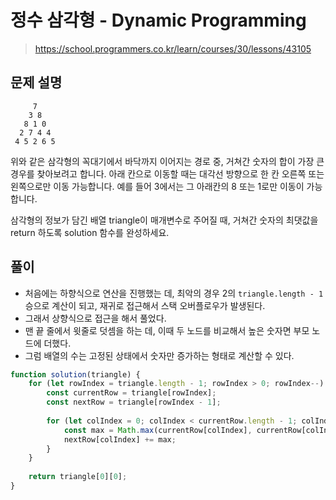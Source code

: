 # 정수 삼각형 - Dynamic Programming
> https://school.programmers.co.kr/learn/courses/30/lessons/43105

## 문제 설명
```
     7
    3 8
   8 1 0
  2 7 4 4
 4 5 2 6 5
```
위와 같은 삼각형의 꼭대기에서 바닥까지 이어지는 경로 중, 거쳐간 숫자의 합이 가장 큰 경우를 찾아보려고 합니다. 아래 칸으로 이동할 때는 대각선 방향으로 한 칸 오른쪽 또는 왼쪽으로만 이동 가능합니다. 예를 들어 3에서는 그 아래칸의 8 또는 1로만 이동이 가능합니다.

삼각형의 정보가 담긴 배열 triangle이 매개변수로 주어질 때, 거쳐간 숫자의 최댓값을 return 하도록 solution 함수를 완성하세요.

## 풀이
- 처음에는 하향식으로 연산을 진행했는 데, 최악의 경우 2의 `triangle.length - 1` 승으로 계산이 되고, 재귀로 접근해서 스택 오버플로우가 발생된다.
- 그래서 상향식으로 접근을 해서 풀었다.
- 맨 끝 줄에서 윗줄로 덧셈을 하는 데, 이때 두 노드를 비교해서 높은 숫자면 부모 노드에 더했다.
- 그럼 배열의 수는 고정된 상태에서 숫자만 증가하는 형태로 계산할 수 있다.

```js
function solution(triangle) {
    for (let rowIndex = triangle.length - 1; rowIndex > 0; rowIndex--) {
        const currentRow = triangle[rowIndex];
        const nextRow = triangle[rowIndex - 1];
        
        for (let colIndex = 0; colIndex < currentRow.length - 1; colIndex++) {
            const max = Math.max(currentRow[colIndex], currentRow[colIndex + 1]);
            nextRow[colIndex] += max;
        }
    }
    
    return triangle[0][0];
}
```
